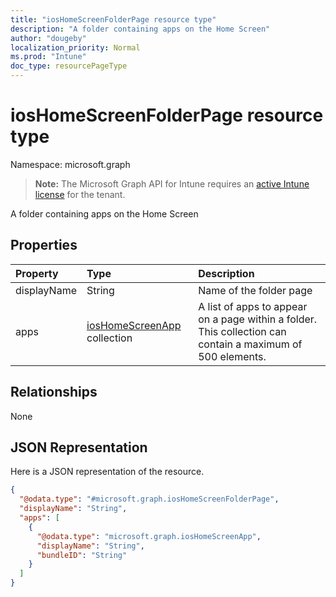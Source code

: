 ```yaml
---
title: "iosHomeScreenFolderPage resource type"
description: "A folder containing apps on the Home Screen"
author: "dougeby"
localization_priority: Normal
ms.prod: "Intune"
doc_type: resourcePageType
---
```


# iosHomeScreenFolderPage resource type

Namespace: microsoft.graph

> **Note:** The Microsoft Graph API for Intune requires an [active Intune license](https://go.microsoft.com/fwlink/?linkid=839381) for the tenant.

A folder containing apps on the Home Screen

## Properties
|Property|Type|Description|
|:---|:---|:---|
|displayName|String|Name of the folder page|
|apps|[iosHomeScreenApp](../resources/intune-deviceconfig-ioshomescreenapp.md) collection|A list of apps to appear on a page within a folder. This collection can contain a maximum of 500 elements.|

## Relationships
None

## JSON Representation
Here is a JSON representation of the resource.
<!-- {
  "blockType": "resource",
  "@odata.type": "microsoft.graph.iosHomeScreenFolderPage"
}
-->
``` json
{
  "@odata.type": "#microsoft.graph.iosHomeScreenFolderPage",
  "displayName": "String",
  "apps": [
    {
      "@odata.type": "microsoft.graph.iosHomeScreenApp",
      "displayName": "String",
      "bundleID": "String"
    }
  ]
}
```







